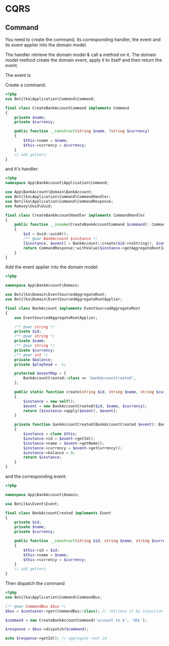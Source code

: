 # CQRS



## Command

You need to create the command, its corresponding handler, the event and its event applier into the domain model.

The handler retrieve the domain model & call a method on it. The domain model method create
the domain event, apply it to itself and then return the event.

The event is 

Create a command:
```php
<?php
use Botilka\Application\Command\Command;

final class CreateBankAccountCommand implements Command
{
    private $name;
    private $currency;

    public function __construct(string $name, ?string $currency)
    {
        $this->name = $name;
        $this->currency = $currency;
    }
    // add getters
}
```

and it's handler:
```php
<?php
namespace App\BankAccount\Application\Command;

use App\BankAccount\Domain\BankAccount;
use Botilka\Application\Command\CommandHandler;
use Botilka\Application\Command\CommandResponse;
use Ramsey\Uuid\Uuid;

final class CreateBankAccountHandler implements CommandHandler
{
    public function __invoke(CreateBankAccountCommand $command): CommandResponse
    {
        $id = Uuid::uuid4();
        /** @var BankAccount $instance */
        [$instance, $event] = BankAccount::create($id->toString(), $command->getName(), $command->getCurrency());
        return CommandResponse::withValue($instance->getAggregateRootId(), $instance->getPlayhead(), $event);
    }
}
```
Add the event applier into the domain model:
```php
<?php

namespace App\BankAccount\Domain;

use Botilka\Domain\EventSourcedAggregateRoot;
use Botilka\Domain\EventSourcedAggregateRootApplier;

final class BankAccount implements EventSourcedAggregateRoot
{
    use EventSourcedAggregateRootApplier;

    /** @var string */
    private $id;
    /** @var string */
    private $name;
    /** @var string */
    private $currency;
    /** @var int */
    private $balance;
    private $playhead = -1;

    protected $eventMap = [
        BankAccountCreated::class => 'bankAccountCreated',
    ];

    public static function create(string $id, string $name, string $currency): array
    {
        $instance = new self();
        $event = new BankAccountCreated($id, $name, $currency);
        return [$instance->apply($event), $event];
    }

    private function bankAccountCreated(BankAccountCreated $event): BankAccount
    {
        $instance = clone $this;
        $instance->id = $event->getId();
        $instance->name = $event->getName();
        $instance->currency = $event->getCurrency();
        $instance->balance = 0;
        return $instance;
    }
}
```
and the corresponding event:
```php
<?php

namespace App\BankAccount\Domain;

use Botilka\Event\Event;

final class BankAccountCreated implements Event
{
    private $id;
    private $name;
    private $currency;

    public function __construct(string $id, string $name, string $currency)
    {
        $this->id = $id;
        $this->name = $name;
        $this->currency = $currency;
    }
    // add getters
}

``` 

Then dispatch the command
```php
<?php
use Botilka\Application\Command\CommandBus;

/** @var CommandBus $bus */
$bus = $container->get(CommandBus::class); // retrieve it by injection

$command = new CreateBankAccountCommand('account in $', 'DOL');

$response = $bus->dispatch($command);

echo $response->getId(); // aggregate root id
```
